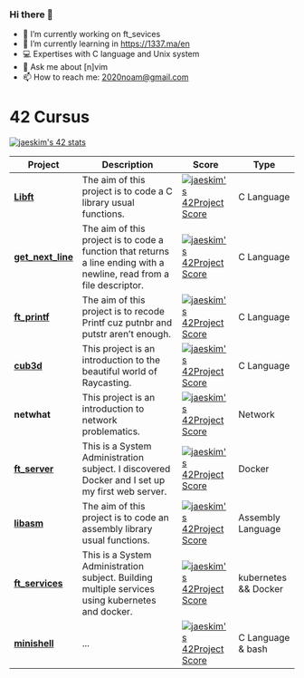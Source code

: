 ### Hi there 👋

- 🔭 I’m currently working on ft_sevices
- 🌱 I’m currently learning in https://1337.ma/en
- 💻 Expertises with C language and Unix system
- 💬 Ask me about [n]vim
- 📫 How to reach me: 2020noam@gmail.com
# 42 Cursus

[![jaeskim's 42 stats](https://badge42.herokuapp.com/api/stats/ynoam?cursus=42_cursus)](https://github.com/JaeSeoKim/badge42)

Project | Description | Score |  Type |
------------ | ------------- | ------------- | -------------
[**Libft**](https://github.com/yssefnoam/42_cursus/tree/master/libft) | The aim of this project is to code a C library usual functions. | [![jaeskim's 42Project Score](https://badge42.herokuapp.com/api/project/ynoam/Libft)](https://github.com/JaeSeoKim/badge42) | C Language
[**get_next_line**](https://github.com/yssefnoam/42_cursus/tree/master/get_next_line) | The aim of this project is to code a function that returns a line ending with a newline, read from a file descriptor. | [![jaeskim's 42Project Score](https://badge42.herokuapp.com/api/project/ynoam/get_next_line)](https://github.com/JaeSeoKim/badge42) | C Language
[**ft_printf**](https://github.com/yssefnoam/42_cursus/tree/master/ft_printf) | The aim of this project is to recode Printf cuz putnbr and putstr aren’t enough. | [![jaeskim's 42Project Score](https://badge42.herokuapp.com/api/project/ynoam/ft_printf)](https://github.com/JaeSeoKim/badge42) | C Language
[**cub3d**](https://github.com/yssefnoam/cub3D) | This project is an introduction to the beautiful world of Raycasting. | [![jaeskim's 42Project Score](https://badge42.herokuapp.com/api/project/ynoam/cub3d)](https://github.com/JaeSeoKim/badge42) | C Language
**netwhat**| This project is an introduction to network problematics. | [![jaeskim's 42Project Score](https://badge42.herokuapp.com/api/project/ynoam/netwhat)](https://github.com/JaeSeoKim/badge42) | Network
[**ft_server**](https://github.com/yssefnoam/42_cursus/tree/master/Docker) | This is a System Administration subject. I discovered Docker and I set up my first web server. | [![jaeskim's 42Project Score](https://badge42.herokuapp.com/api/project/ynoam/ft_server)](https://github.com/JaeSeoKim/badge42) | Docker
[**libasm**](https://github.com/yssefnoam/libasm) | The aim of this project is to code an assembly library usual functions. | [![jaeskim's 42Project Score](https://badge42.herokuapp.com/api/project/ynoam/libasm)](https://github.com/JaeSeoKim/badge42) | Assembly Language
[**ft_services**](https://github.com/yssefnoam/ft_services) | This is a System Administration subject. Building multiple services using kubernetes and docker. | [![jaeskim's 42Project Score](https://badge42.herokuapp.com/api/project/ynoam/ft_services)](https://github.com/JaeSeoKim/badge42) | kubernetes && Docker
[**minishell**](https://github.com/yssefnoam/minishell) | ... | [![jaeskim's 42Project Score](https://badge42.herokuapp.com/api/project/ynoam/minishell)](https://github.com/JaeSeoKim/badge42) | C Language & bash
